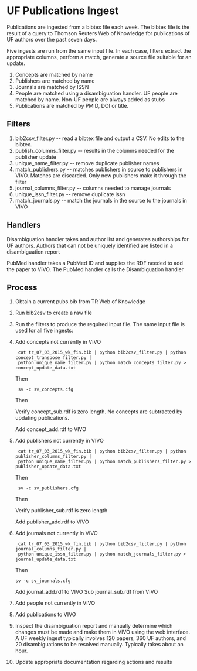 # UF Publications Ingest

Publications are ingested from a bibtex file each week.  The bibtex file is the result of a query to Thomson
Reuters Web of Knowledge for publications of UF authors over the past seven days.

Five ingests are run from the same input file.  In each case, filters extract the appropriate columns, perform
a match, generate a source file suitable for an update.

1.  Concepts are matched by name
1.  Publishers are matched by name
1.  Journals are matched by ISSN
1.  People are matched using a disambiguation handler.  UF people are matched by name.  Non-UF people are always 
added as stubs
1.  Publications are matched by PMID, DOI or title.

## Filters

1. bib2csv_filter.py -- read a bibtex file and output a CSV.  No edits to the bibtex.
1. publish_columns_filter.py -- results in the columns needed for the publisher update
1. unique_name_filter.py -- remove duplicate publisher names
1. match_publishers.py -- matches publishers in source to publishers in VIVO.  Matches are discarded.  Only
new publishers make it through the filter
1. journal_columns_filter.py -- columns needed to manage journals
1. unique_issn_filter.py -- remove duplicate issn
1. match_journals.py -- match the journals in the source to the journals in VIVO

## Handlers

Disambiguation handler takes and author list and generates authorships for UF authors.  Authors that can not be
uniquely identified are listed in a disambiguation report

PubMed handler takes a PubMed ID and supplies the RDF needed to add the paper to VIVO.  The PubMed handler calls the
Disambiguation handler

## Process

1. Obtain a current pubs.bib from TR Web of Knowledge
1. Run bib2csv to create a raw file
1. Run the filters to produce the required input file.  The same input file is used for all five ingests:
1. Add concepts not currently in VIVO

        cat tr_07_03_2015_wk_fin.bib | python bib2csv_filter.py | python concept_transpose_filter.py | 
        python unique_name_filter.py | python match_concepts_filter.py > concept_update_data.txt
        
   Then
   
        sv -c sv_concepts.cfg
        
   Then
   
   Verify concept_sub.rdf is zero length.  No concepts are subtracted by updating publications.
   
   Add concept_add.rdf to VIVO
        
1. Add publishers not currently in VIVO

        cat tr_07_03_2015_wk_fin.bib | python bib2csv_filter.py | python publisher_columns_filter.py | 
        python unique_name_filter.py | python match_publishers_filter.py > publisher_update_data.txt
    
    Then
    
        sv -c sv_publishers.cfg
    
    Then
    
    Verify publisher_sub.rdf is zero length
    
    Add publisher_add.rdf to VIVO
    
1. Add journals not currently in VIVO

        cat tr_07_03_2015_wk_fin.bib | python bib2csv_filter.py | python journal_columns_filter.py | 
        python unique_issn_filter.py | python match_journals_filter.py > journal_update_data.txt
        
   Then
   
       sv -c sv_journals.cfg
       
   Add journal_add.rdf to VIVO
   Sub journal_sub.rdf from VIVO
    
1. Add people not currently in VIVO
1. Add publications to VIVO
1. Inspect the disambiguation report and manually determine which changes must be made and make them in VIVO using
the web interface.  A UF weekly ingest typically involves 120 papers, 360 UF authors, and 20 disambiguations to 
be resolved manually.  Typically takes about an hour.
1. Update appropriate documentation regarding actions and results